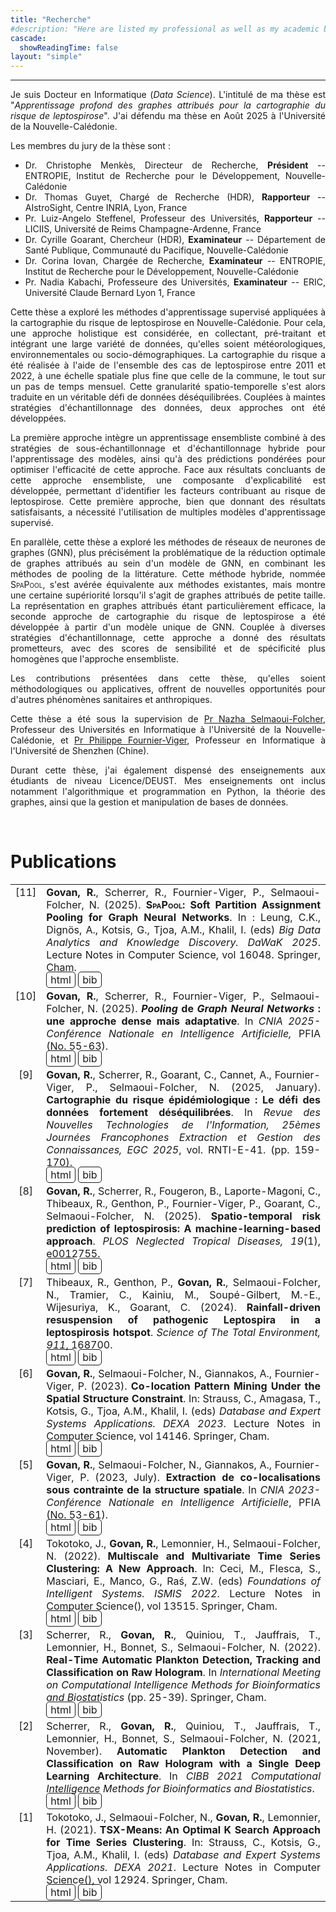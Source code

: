 ```yaml
---
title: "Recherche"
#description: "Here are listed my professional as well as my academic backgrounds."
cascade:
  showReadingTime: false
layout: "simple"
---
```


<hr>

<span style='text-align: justify;'>

Je suis Docteur en Informatique (_Data Science_). L'intitulé de ma thèse est "_Apprentissage profond des graphes attribués pour la cartographie du risque de leptospirose_". J'ai défendu ma thèse en Août 2025 à l'Université de la Nouvelle-Calédonie.

Les membres du jury de la thèse sont :
- Dr. Christophe Menkès, Directeur de Recherche, **Président** -- ENTROPIE, Institut de Recherche pour le Développement, Nouvelle-Calédonie
- Dr. Thomas Guyet, Chargé de Recherche (HDR), **Rapporteur** -- AIstroSight, Centre INRIA, Lyon, France
- Pr. Luiz-Angelo Steffenel, Professeur des Universités, **Rapporteur** -- LICIIS, Université de Reims Champagne-Ardenne, France
- Dr. Cyrille Goarant, Chercheur (HDR), **Examinateur** -- Département de Santé Publique, Communauté du Pacifique, Nouvelle-Calédonie
- Dr. Corina Iovan, Chargée de Recherche, **Examinateur** -- ENTROPIE, Institut de Recherche pour le Développement, Nouvelle-Calédonie
- Pr. Nadia Kabachi, Professeure des Universités, **Examinateur** -- ERIC, Université Claude Bernard Lyon 1, France

Cette thèse a exploré les méthodes d'apprentissage supervisé appliquées à la cartographie du risque de leptospirose en Nouvelle-Calédonie. Pour cela, une approche holistique est considérée, en collectant, pré-traitant et intégrant une large variété de données, qu'elles soient météorologiques, environnementales ou socio-démographiques. La cartographie du risque a été réalisée à l'aide de l'ensemble des cas de leptospirose entre 2011 et 2022, à une échelle spatiale plus fine que celle de la commune, le tout sur un pas de temps mensuel. Cette granularité spatio-temporelle s'est alors traduite en un véritable défi de données déséquilibrées. Couplées à maintes stratégies d'échantillonnage des données, deux approches ont été développées.

La première approche intègre un apprentissage ensembliste combiné à des stratégies de sous-échantillonnage et d'échantillonnage hybride pour l'apprentissage des modèles, ainsi qu'à des prédictions pondérées pour optimiser l'efficacité de cette approche. Face aux résultats concluants de cette approche ensembliste, une composante d'explicabilité est développée, permettant d'identifier les facteurs contribuant au risque de leptospirose. Cette première approche, bien que donnant des résultats satisfaisants, a nécessité l'utilisation de multiples modèles d'apprentissage supervisé.

En parallèle, cette thèse a exploré les méthodes de réseaux de neurones de graphes (GNN), plus précisément la problématique de la réduction optimale de graphes attribués au sein d'un modèle de GNN, en combinant les méthodes de pooling de la littérature. Cette méthode hybride, nommée <span style="font-variant: small-caps;">SpaPool</span>, s'est avérée équivalente aux méthodes existantes, mais montre une certaine supériorité lorsqu'il s'agit de graphes attribués de petite taille. La représentation en graphes attribués étant particulièrement efficace, la seconde approche de cartographie du risque de leptospirose a été développée à partir d'un modèle unique de GNN. Couplée à diverses stratégies d'échantillonnage, cette approche a donné des résultats prometteurs, avec des scores de sensibilité et de spécificité plus homogènes que l'approche ensembliste.

Les contributions présentées dans cette thèse, qu'elles soient méthodologiques ou applicatives, offrent de nouvelles opportunités pour d'autres phénomènes sanitaires et anthropiques.

Cette thèse a été sous la supervision de <a href="https://isea.unc.nc/membres/selmaoui-folcher/" target="_blank">Pr Nazha Selmaoui-Folcher</a>, Professeur des Universités en Informatique à l'Université de la Nouvelle-Calédonie, et <a href="https://www.philippe-fournier-viger.com" target="_blank">Pr Philippe Fournier-Viger</a>, Professeur en Informatique à l'Université de Shenzhen (Chine).

Durant cette thèse, j'ai également dispensé des enseignements aux étudiants de niveau Licence/DEUST. Mes enseignements ont inclus notamment l'algorithmique et programmation en Python, la théorie des graphes, ainsi que la gestion et manipulation de bases de données.

</span>

<br>

# Publications

<style>
td, thead, tbody, tr {
   background-color: none;
   vertical-align: top;
   text-align: justify;
   font-size: 1rem;
}

.bib{
  border:solid; 
  border-radius:5px;
  border-width:1px;
  padding-left:6px; 
  padding-right:6px; 
  padding-top:2px; 
  padding-bottom:2px;
  text-decoration: none;
}

.bib:hover{
  border-radius:5px;
  border-width:1px;
  border-color:var(--tw-prose-links);
  padding-left:6px; 
  padding-right:6px; 
  padding-top:2px; 
  padding-bottom:2px;
}
</style>

<table>
  <tr>
    <td style="text-align:center">[11]</td>
    <td style="text-align:justify">
      <b>Govan, R.</b>, Scherrer, R., Fournier-Viger, P., Selmaoui-Folcher, N. (2025). <b><span style="font-variant-caps: small-caps;">SpaPool</span>: Soft Partition Assignment Pooling for Graph Neural Networks</b>. In : Leung, C.K., Dignös, A., Kotsis, G., Tjoa, A.M., Khalil, I. (eds) <i>Big Data Analytics and Knowledge Discovery. DaWaK 2025</i>. Lecture Notes in Computer Science, vol 16048. Springer, Cham. <br><a href="https://dx.doi.org/10.1007/978-3-032-02215-8_27" class="bib" target="_blank">html</a> <a href="Govan2025d.bib" class="bib" target="_blank">bib</a>
    </td>
  </tr>
  
  <tr>
    <td style="text-align:center">[10]</td>
    <td style="text-align:justify">
      <b>Govan, R.</b>, Scherrer, R., Fournier-Viger, P., Selmaoui-Folcher, N. (2025). <b><i>Pooling</i> de <i>Graph Neural Networks</i> : une approche dense mais adaptative</b>. In <i>CNIA 2025-Conférence Nationale en Intelligence Artificielle,</i> PFIA (No. 55-63). <br><a href="https://hal.science/hal-05197596v1" class="bib" target="_blank">html</a> <a href="Govan2025c.bib" class="bib" target="_blank">bib</a>
    </td>
  </tr>
  <tr>
    <td style="text-align:center">[9]</td>
    <td style="text-align:justify">
      <b>Govan, R.</b>, Scherrer, R., Goarant, C., Cannet, A., Fournier-Viger, P., Selmaoui-Folcher, N. (2025, January). <b>Cartographie du risque épidémiologique : Le défi des données fortement déséquilibrées</b>. In <i>Revue des Nouvelles Technologies de l'Information, 25èmes Journées Francophones Extraction et Gestion des Connaissances, EGC 2025</i>, vol. RNTI-E-41. (pp. 159-170). <br><a href="https://hal.science/hal-04945686" class="bib" target="_blank">html</a> <a href="Govan2025b.bib" class="bib" target="_blank">bib</a>
    </td>
  </tr>
  <tr>
    <td style="text-align:center">[8]</td>
    <td style="text-align:justify">
      <b>Govan, R.</b>, Scherrer, R., Fougeron, B., Laporte-Magoni, C., Thibeaux, R., Genthon, P., Fournier-Viger, P., Goarant, C., Selmaoui-Folcher, N. (2025). <b>Spatio-temporal risk prediction of leptospirosis: A machine-learning-based approach</b>. <i>PLOS Neglected Tropical Diseases, 19</i>(1), e0012755. <br><a href="https://doi.org/10.1371/journal.pntd.0012755" class="bib" target="_blank">html</a> <a href="Govan2025a.bib" class="bib" target="_blank">bib</a>
    </td>
  </tr>
  <tr>
    <td style="text-align:center">[7]</td>
    <td style="text-align:justify">
      Thibeaux, R., Genthon, P., <b>Govan, R.</b>, Selmaoui-Folcher, N., Tramier, C., Kainiu, M., Soupé-Gilbert, M.-E., Wijesuriya, K., Goarant, C. (2024). <b>Rainfall-driven resuspension of pathogenic Leptospira in a leptospirosis hotspot</b>. <i>Science of The Total Environment, 911</i>, 168700. <br><a href="https://doi.org/10.1016/j.scitotenv.2023.168700" class="bib" target="_blank">html</a> <a href="Thibeaux2024.bib" class="bib" target="_blank">bib</a>
    </td>
  </tr>
  <tr>
    <td style="text-align:center">[6]</td>
    <td style="text-align:justify">
      <b>Govan, R.</b>, Selmaoui-Folcher, N., Giannakos, A., Fournier-Viger, P. (2023). <b>Co-location Pattern Mining Under the Spatial Structure Constraint</b>. In: Strauss, C., Amagasa, T., Kotsis, G., Tjoa, A.M., Khalil, I. (eds) <i>Database and Expert Systems Applications. DEXA 2023</i>. Lecture Notes in Computer Science, vol 14146. Springer, Cham. <br><a href="https://doi.org/10.1007/978-3-031-39847-6_13" class="bib" target="_blank">html</a> <a href="Govan2023b.bib" class="bib" target="_blank">bib</a>
    </td>
  </tr>
  <tr>
    <td style="text-align:center">[5]</td>
    <td style="text-align:justify">
      <b>Govan, R.</b>, Selmaoui-Folcher, N., Giannakos, A., Fournier-Viger, P. (2023, July). <b>Extraction de co-localisations sous contrainte de la structure spatiale</b>. In <i>CNIA 2023-Conférence Nationale en Intelligence Artificielle</i>, PFIA (No. 53-61). <br><a href="https://hal.science/hal-04164263/" class="bib" target="_blank">html</a> <a href="Govan2023a.bib" class="bib" target="_blank">bib</a>
    </td>
  </tr>
  <tr>
    <td style="text-align:center">[4]</td>
    <td style="text-align:justify">
      Tokotoko, J., <b>Govan, R.</b>, Lemonnier, H., Selmaoui-Folcher, N. (2022). <b>Multiscale and Multivariate Time Series Clustering: A New Approach</b>. In: Ceci, M., Flesca, S., Masciari, E., Manco, G., Raś, Z.W. (eds) <i>Foundations of Intelligent Systems. ISMIS 2022</i>. Lecture Notes in Computer Science(), vol 13515. Springer, Cham. <br><a href="https://doi.org/10.1007/978-3-031-16564-1_27" class="bib" target="_blank">html</a> <a href="Tokotoko2022.bib" class="bib" target="_blank">bib</a>
    </td>
  </tr>
  <tr>
    <td style="text-align:center">[3]</td>
    <td style="text-align:justify">
      Scherrer, R., <b>Govan, R.</b>, Quiniou, T., Jauffrais, T., Lemonnier, H., Bonnet, S., Selmaoui-Folcher, N. (2022). <b>Real-Time Automatic Plankton Detection, Tracking and Classification on Raw Hologram</b>. In <i>International Meeting on Computational Intelligence Methods for Bioinformatics and Biostatistics</i> (pp. 25-39). Springer, Cham. <br><a href="https://doi.org/10.1007/978-3-031-20837-9_3" class="bib" target="_blank">html</a> <a href="Scherrer2022.bib" class="bib" target="_blank">bib</a>
    </td>
  </tr>
  <tr>
    <td style="text-align:center">[2]</td>
    <td style="text-align:justify">
      Scherrer, R., <b>Govan, R.</b>, Quiniou, T., Jauffrais, T., Lemonnier, H., Bonnet, S., Selmaoui-Folcher, N. (2021, November). <b>Automatic Plankton Detection and Classification on Raw Hologram with a Single Deep Learning Architecture</b>. In <i>CIBB 2021 Computational Intelligence Methods for Bioinformatics and Biostatistics</i>. <br><a href="https://hal.science/hal-03565469" class="bib" target="_blank">html</a> <a href="Scherrer2021.bib" class="bib" target="_blank">bib</a>
    </td>
  </tr>
  <tr>
    <td style="text-align:center">[1]</td>
    <td style="text-align:justify">
      Tokotoko, J., Selmaoui-Folcher, N., <b>Govan, R.</b>, Lemonnier, H. (2021). <b>TSX-Means: An Optimal K Search Approach for Time Series Clustering</b>. In: Strauss, C., Kotsis, G., Tjoa, A.M., Khalil, I. (eds) <i>Database and Expert Systems Applications. DEXA 2021</i>. Lecture Notes in Computer Science(), vol 12924. Springer, Cham. <br><a href="https://doi.org/10.1007/978-3-030-86475-0_23" class="bib" target="_blank">html</a> <a href="Tokotoko2021.bib" class="bib" target="_blank">bib</a>
    </td>
  </tr>
</table>

<br>
